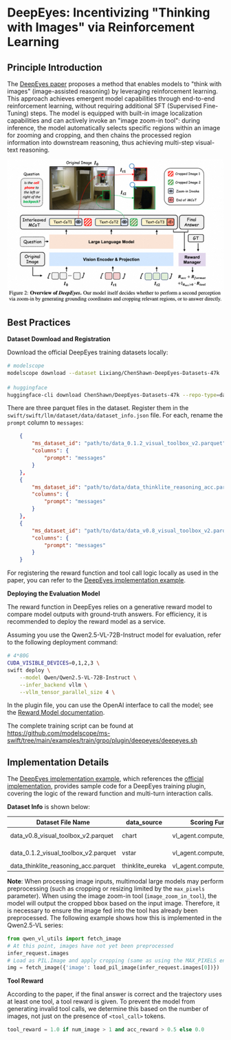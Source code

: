 # DeepEyes: Incentivizing "Thinking with Images" via Reinforcement Learning

## Principle Introduction

The [DeepEyes paper](https://arxiv.org/abs/2505.14362) proposes a method that enables models to "think with images" (image-assisted reasoning) by leveraging reinforcement learning. This approach achieves emergent model capabilities through end-to-end reinforcement learning, without requiring additional SFT (Supervised Fine-Tuning) steps. The model is equipped with built-in image localization capabilities and can actively invoke an "image zoom-in tool": during inference, the model automatically selects specific regions within an image for zooming and cropping, and then chains the processed region information into downstream reasoning, thus achieving multi-step visual-text reasoning.

![DeepEyes Overview](../../../../resources/deepeyes.png)

## Best Practices

**Dataset Download and Registration**

Download the official DeepEyes training datasets locally:
```bash
# modelscope
modelscope download --dataset Lixiang/ChenShawn-DeepEyes-Datasets-47k

# huggingface
huggingface-cli download ChenShawn/DeepEyes-Datasets-47k --repo-type=dataset
```

There are three parquet files in the dataset. Register them in the `swift/swift/llm/dataset/data/dataset_info.json` file. For each, rename the `prompt` column to `messages`:

```json
    {
        "ms_dataset_id": "path/to/data_0.1.2_visual_toolbox_v2.parquet",
        "columns": {
            "prompt": "messages"
        }
    },
    {
        "ms_dataset_id": "path/to/data/data_thinklite_reasoning_acc.parquet",
        "columns": {
            "prompt": "messages"
        }
    },
    {
        "ms_dataset_id": "path/to/data/data_v0.8_visual_toolbox_v2.parquet",
        "columns": {
            "prompt": "messages"
        }
    }
```

For registering the reward function and tool call logic locally as used in the paper, you can refer to the [DeepEyes implementation example](https://github.com/modelscope/ms-swift/tree/main/examples/train/grpo/plugin/deepeyes/deepeyes_plugin.py).

**Deploying the Evaluation Model**

The reward function in DeepEyes relies on a generative reward model to compare model outputs with ground-truth answers. For efficiency, it is recommended to deploy the reward model as a service.

Assuming you use the Qwen2.5-VL-72B-Instruct model for evaluation, refer to the following deployment command:

```bash
# 4*80G
CUDA_VISIBLE_DEVICES=0,1,2,3 \
swift deploy \
    --model Qwen/Qwen2.5-VL-72B-Instruct \
    --infer_backend vllm \
    --vllm_tensor_parallel_size 4 \
```

In the plugin file, you can use the OpenAI interface to call the model; see the [Reward Model documentation](../DeveloperGuide/reward_model.md#external-deployment).

The complete training script can be found at https://github.com/modelscope/ms-swift/tree/main/examples/train/grpo/plugin/deepeyes/deepeyes.sh

## Implementation Details

The [DeepEyes implementation example](https://github.com/modelscope/ms-swift/tree/main/examples/train/grpo/plugin/deepeyes/deepeyes_plugin.py), which references the [official implementation](https://github.com/Visual-Agent/DeepEyes/blob/main/verl/utils/reward_score/vl_agent.py), provides sample code for a DeepEyes training plugin, covering the logic of the reward function and multi-turn interaction calls.

**Dataset Info** is shown below:

| Dataset File Name                        | data_source           | Scoring Function                  | Tool Call              |
|------------------------------------------|-----------------------|-----------------------------------|------------------------|
| data_v0.8_visual_toolbox_v2.parquet      | chart                 | vl_agent.compute_score            | True (image_zoom_in_tool)   |
| data_0.1.2_visual_toolbox_v2.parquet     | vstar                 | vl_agent.compute_score            | True (image_zoom_in_tool)   |
| data_thinklite_reasoning_acc.parquet     | thinklite_eureka      | vl_agent.compute_score_math       | False                  |

**Note**: When processing image inputs, multimodal large models may perform preprocessing (such as cropping or resizing limited by the `max_pixels` parameter). When using the image zoom-in tool (`image_zoom_in_tool`), the model will output the cropped bbox based on the input image. Therefore, it is necessary to ensure the image fed into the tool has already been preprocessed. The following example shows how this is implemented in the Qwen2.5-VL series:

```python
from qwen_vl_utils import fetch_image
# At this point, images have not yet been preprocessed
infer_request.images 
# Load as PIL.Image and apply cropping (same as using the MAX_PIXELS environment variable)
img = fetch_image({'image': load_pil_image(infer_request.images[0])})
```

**Tool Reward**

According to the paper, if the final answer is correct and the trajectory uses at least one tool, a tool reward is given. To prevent the model from generating invalid tool calls, we determine this based on the number of images, not just on the presence of `<tool_call>` tokens.
```python
tool_reward = 1.0 if num_image > 1 and acc_reward > 0.5 else 0.0
```
